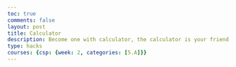 ```yaml
---
toc: true
comments: false
layout: post
title: Calculator
description: Become one with calculator, the calculator is your friend
type: hacks
courses: {csp: {week: 2, categories: [5.A]}}
---
```




